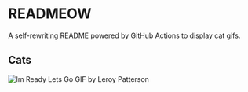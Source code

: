 # READMEOW

A self-rewriting README powered by GitHub Actions to display cat gifs.

## Cats

![Im Ready Lets Go GIF by Leroy Patterson](https://media0.giphy.com/media/CjmvTCZf2U3p09Cn0h/200.gif?cid=9acd02daxke87xg9yhju1qsn1lt5l86dhk9edse3kh3h6lpd&ep=v1_gifs_search&rid=200.gif&ct=g)
